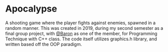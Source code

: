 # Apocalypse

A shooting game where the player fights against enemies, spawned in a random manner. This was created in 2019, during my second semester as a final group project, with [@Baron](https://github.com/Barongobber) as one of the member, for Programming Technique with C++ class. The code itself utilizes graphics.h library, and written based off the OOP paradigm.